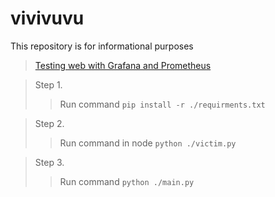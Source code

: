 # vivivuvu
This repository is for informational purposes
> [Testing web with Grafana and Prometheus](https://github.com/WhewK2015/vivivuvu/tree/main/web#simple-web-for-test)

> Step 1.
>> Run command `pip install -r ./requirments.txt`

> Step 2.
>> Run command in node `python ./victim.py`

> Step 3.
>> Run command `python ./main.py`
